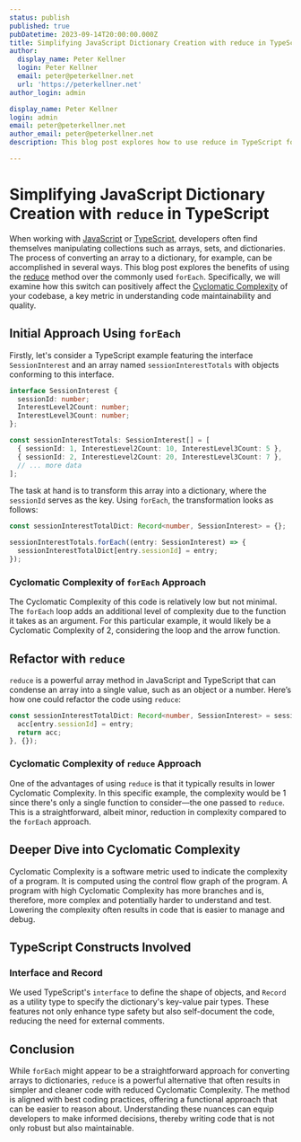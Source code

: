 ```yaml
---
status: publish
published: true
pubDatetime: 2023-09-14T20:00:00.000Z
title: Simplifying JavaScript Dictionary Creation with reduce in TypeScript
author:
  display_name: Peter Kellner
  login: Peter Kellner
  email: peter@peterkellner.net
  url: 'https://peterkellner.net'
author_login: admin

display_name: Peter Kellner
login: admin
email: peter@peterkellner.net
author_email: peter@peterkellner.net
description: This blog post explores how to use reduce in TypeScript for efficiently converting an array into a dictionary, comparing it with the more traditional forEach approach. It also discusses coding best practices and cyclic redundancy.

---
```

# Simplifying JavaScript Dictionary Creation with `reduce` in TypeScript

When working with [JavaScript](https://www.javascript.com/) or [TypeScript](https://www.typescriptlang.org/), developers often find themselves manipulating collections such as arrays, sets, and dictionaries. The process of converting an array to a dictionary, for example, can be accomplished in several ways. This blog post explores the benefits of using the [reduce](https://developer.mozilla.org/en-US/docs/Web/JavaScript/Reference/Global_Objects/Array/reduce) method over the commonly used `forEach`. Specifically, we will examine how this switch can positively affect the [Cyclomatic Complexity](https://en.wikipedia.org/wiki/Cyclomatic_complexity) of your codebase, a key metric in understanding code maintainability and quality.

## Initial Approach Using `forEach`

Firstly, let's consider a TypeScript example featuring the interface `SessionInterest` and an array named `sessionInterestTotals` with objects conforming to this interface.

```typescript
interface SessionInterest {
  sessionId: number;
  InterestLevel2Count: number;
  InterestLevel3Count: number;
};

const sessionInterestTotals: SessionInterest[] = [
  { sessionId: 1, InterestLevel2Count: 10, InterestLevel3Count: 5 },
  { sessionId: 2, InterestLevel2Count: 20, InterestLevel3Count: 7 },
  // ... more data
];
```

The task at hand is to transform this array into a dictionary, where the `sessionId` serves as the key. Using `forEach`, the transformation looks as follows:

```typescript
const sessionInterestTotalDict: Record<number, SessionInterest> = {};

sessionInterestTotals.forEach((entry: SessionInterest) => {
  sessionInterestTotalDict[entry.sessionId] = entry;
});
```

### Cyclomatic Complexity of `forEach` Approach

The Cyclomatic Complexity of this code is relatively low but not minimal. The `forEach` loop adds an additional level of complexity due to the function it takes as an argument. For this particular example, it would likely be a Cyclomatic Complexity of 2, considering the loop and the arrow function.

## Refactor with `reduce`

`reduce` is a powerful array method in JavaScript and TypeScript that can condense an array into a single value, such as an object or a number. Here’s how one could refactor the code using `reduce`:

```typescript
const sessionInterestTotalDict: Record<number, SessionInterest> = sessionInterestTotals.reduce((acc: Record<number, SessionInterest>, entry: SessionInterest) => {
  acc[entry.sessionId] = entry;
  return acc;
}, {});
```

### Cyclomatic Complexity of `reduce` Approach

One of the advantages of using `reduce` is that it typically results in lower Cyclomatic Complexity. In this specific example, the complexity would be 1 since there's only a single function to consider—the one passed to `reduce`. This is a straightforward, albeit minor, reduction in complexity compared to the `forEach` approach.

## Deeper Dive into Cyclomatic Complexity

Cyclomatic Complexity is a software metric used to indicate the complexity of a program. It is computed using the control flow graph of the program. A program with high Cyclomatic Complexity has more branches and is, therefore, more complex and potentially harder to understand and test. Lowering the complexity often results in code that is easier to manage and debug.

## TypeScript Constructs Involved

### Interface and Record

We used TypeScript's `interface` to define the shape of objects, and `Record` as a utility type to specify the dictionary's key-value pair types. These features not only enhance type safety but also self-document the code, reducing the need for external comments.

## Conclusion

While `forEach` might appear to be a straightforward approach for converting arrays to dictionaries, `reduce` is a powerful alternative that often results in simpler and cleaner code with reduced Cyclomatic Complexity. The method is aligned with best coding practices, offering a functional approach that can be easier to reason about. Understanding these nuances can equip developers to make informed decisions, thereby writing code that is not only robust but also maintainable.
